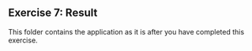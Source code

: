 ## Exercise 7: Result ##

This folder contains the application as it is after you have completed this exercise.